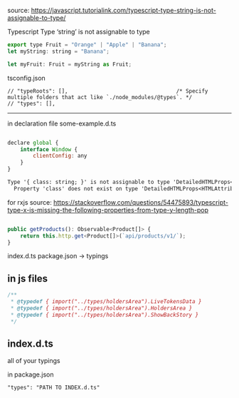 source:
https://javascript.tutorialink.com/typescript-type-string-is-not-assignable-to-type/

Typescript Type ‘string’ is not assignable to type

```js
export type Fruit = "Orange" | "Apple" | "Banana";
let myString: string = "Banana";

let myFruit: Fruit = myString as Fruit;

```

tsconfig.json

    // "typeRoots": [],                                  /* Specify multiple folders that act like `./node_modules/@types`. */
    // "types": [],  



---
in declaration file
some-example.d.ts

```js

declare global {
    interface Window {
        clientConfig: any
    }
}
```


```txt
Type '{ class: string; }' is not assignable to type 'DetailedHTMLProps<HTMLAttributes<HTMLSpanElement>, HTMLSpanElement>'.
  Property 'class' does not exist on type 'DetailedHTMLProps<HTMLAttributes<HTMLSpanElement>, HTMLSpanElement>'. Did you mean 'className'?
```

for rxjs
source: https://stackoverflow.com/questions/54475893/typescript-type-x-is-missing-the-following-properties-from-type-y-length-pop
```ts

public getProducts(): Observable<Product[]> {
    return this.http.get<Product[]>(`api/products/v1/`);
}
```

index.d.ts
package.json -> typings

## in js files
```js
/**
 * @typedef { import("../types/holdersArea").LiveTokensData }
 * @typedef { import("../types/holdersArea").HoldersArea }
 * @typedef { import("../types/holdersArea").ShowBackStory }
 */
```

## index.d.ts
all of your typings

in package.json

```
"types": "PATH TO INDEX.d.ts"

```
